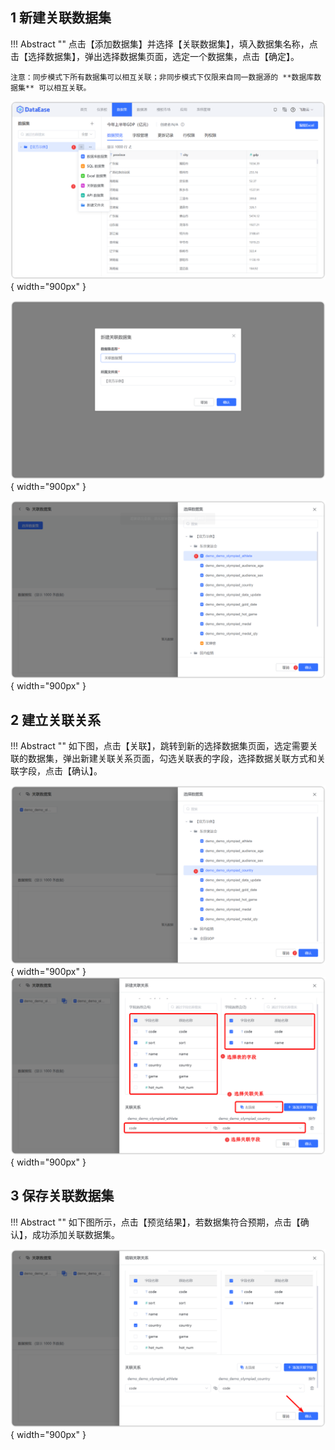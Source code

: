 ## 1 新建关联数据集

!!! Abstract ""
    点击【添加数据集】并选择【关联数据集】，填入数据集名称，点击【选择数据集】，弹出选择数据集页面，选定一个数据集，点击【确定】。

    注意：同步模式下所有数据集可以相互关联；非同步模式下仅限来自同一数据源的 **数据库数据集** 可以相互关联。


![添加关联数据集](../../img/dataset_configuration/添加关联数据集.png){ width="900px" }

![添加关联数据集](../../img/dataset_configuration/添加关联数据集1.png){ width="900px" }

![添加关联数据集](../../img/dataset_configuration/添加关联数据集2.png){ width="900px" }

## 2 建立关联关系

!!! Abstract ""
    如下图，点击【关联】，跳转到新的选择数据集页面，选定需要关联的数据集，弹出新建关联关系页面，勾选关联表的字段，选择数据关联方式和关联字段，点击【确认】。

![建立关联关系1](../../img/dataset_configuration/建立关联关系1.png){ width="900px" }  
![建立关联关系2](../../img/dataset_configuration/建立关联关系2.png){ width="900px" }

## 3 保存关联数据集

!!! Abstract ""
    如下图所示，点击【预览结果】，若数据集符合预期，点击【确认】，成功添加关联数据集。

![保存关联数据集](../../img/dataset_configuration/保存关联数据集.png){ width="900px" }
